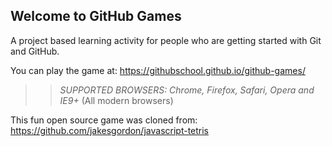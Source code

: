 ## Welcome to GitHub Games

A project based learning activity for people who are getting started with Git and GitHub.

You can play the game at: https://githubschool.github.io/github-games/

>> _*SUPPORTED BROWSERS*: Chrome, Firefox, Safari, Opera and IE9+_ (All modern  browsers)

This fun open source game was cloned from: https://github.com/jakesgordon/javascript-tetris
